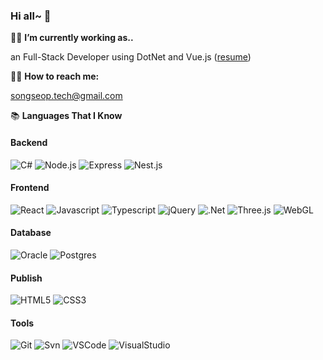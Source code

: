 
### Hi all~ 👋



   👨‍💻 **I’m currently working as..**
  
  an Full-Stack Developer using DotNet and Vue.js ([resume](https://hospitable-drifter-ecc.notion.site/SubSubee-Web-Deveploer-40c18be6aa4d41bf8159e6aa2c018014))
  
  
  
  
   💁‍♂️ **How to reach me:**

  songseop.tech@gmail.com
  
  
  

  📚 **Languages That I Know**

  #### Backend
   ![C#](https://img.shields.io/badge/CSharp-239120?logo=C%20Sharp&logoColor=white&style=flat)
   ![Node.js](https://img.shields.io/badge/Node.js-339933?logo=Node.js&logoColor=white&style=flat)
   ![Express](https://img.shields.io/badge/Express-F16521?logo=Express&style=flat)
   ![Nest.js](https://img.shields.io/badge/Nestjs-E0234E?logo=Nestjs&logoColor=white&style=flat)
  
  
  #### Frontend
  ![React](https://img.shields.io/badge/React-2361DAFB?logo=React&logoColor=white&style=flat)
  ![Javascript](https://img.shields.io/badge/JavaScript-F7DF1E?logo=JavaScript&logoColor=white&style=flat)
  ![Typescript](https://img.shields.io/badge/TypeScript-3178C6?logo=TypeScript&logoColor=white&style=flat)
  ![jQuery](https://img.shields.io/badge/jQuery-0769AD?logo=jQuery&logoColor=white&style=flat)
  ![.Net](https://img.shields.io/badge/.NET-512BD4?logo=.NET&logoColor=white&style=flat)
  ![Three.js](https://img.shields.io/badge/Three.js-000000?logo=Three.js&logoColor=white&style=flat)
  ![WebGL](https://img.shields.io/badge/WebGL-990000?logo=WebGL&logoColor=white&style=flat)
  

  #### Database
  ![Oracle](https://img.shields.io/badge/Oracle-4479A1?logo=Oracle&logoColor=white&style=flat)
  ![Postgres](https://img.shields.io/badge/postgres-4169E1?logo=postgresql&logoColor=white&style=flat)


  #### Publish
  ![HTML5](https://img.shields.io/badge/HTML5-E34F26?logo=HTML5&logoColor=white&style=flat)
  ![CSS3](https://img.shields.io/badge/CSS3-157286?logo=CSS3&logoColor=white&style=flat)


  #### Tools
  ![Git](https://img.shields.io/badge/Git-F05032?logo=Git&logoColor=white&style=flat)
  ![Svn](https://img.shields.io/badge/Svn-F05032?&style=flat)
  ![VSCode](https://img.shields.io/badge/VSCode-007ACC?logo=Visual%20Studio%20Code&logoColor=white&style=flat)
  ![VisualStudio](https://img.shields.io/badge/VisualStudio-007ACC?logo=Visual%20Studio&logoColor=white&style=flat)


